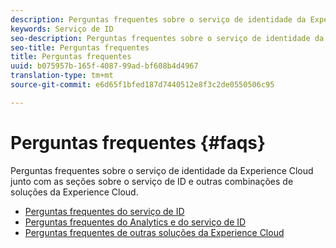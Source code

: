 ```yaml
---
description: Perguntas frequentes sobre o serviço de identidade da Experience Cloud junto com as seções sobre o serviço de ID e outras combinações de soluções da Experience Cloud.
keywords: Serviço de ID
seo-description: Perguntas frequentes sobre o serviço de identidade da Experience Cloud junto com as seções sobre o serviço de ID e outras combinações de soluções da Experience Cloud.
seo-title: Perguntas frequentes
title: Perguntas frequentes
uuid: b075957b-165f-4087-99ad-bf608b4d4967
translation-type: tm+mt
source-git-commit: e6d65f1bfed187d7440512e8f3c2de0550506c95

---
```



# Perguntas frequentes {#faqs}

Perguntas frequentes sobre o serviço de identidade da Experience Cloud junto com as seções sobre o serviço de ID e outras combinações de soluções da Experience Cloud.

* [Perguntas frequentes do serviço de ID](faq.md)
* [Perguntas frequentes do Analytics e do serviço de ID](analytics-faq.md)
* [Perguntas frequentes de outras soluções da Experience Cloud](other-faq.md)
